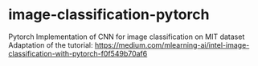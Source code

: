 # image-classification-pytorch
Pytorch Implementation of CNN for image classification on MIT dataset
Adaptation of the tutorial: https://medium.com/mlearning-ai/intel-image-classification-with-pytorch-f0f549b70af6
